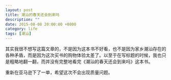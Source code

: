 ```yaml
---
layout: post
title: 潮汕的春天还会到来吗
description: ""
date: 2015-08-08 20:00:00 +0800
category: life
tags: [潮汕]
---
```


其实我很不想写这篇文章的，不是因为这本书不好看，也不是因为家乡潮汕存在的各种矛盾，而是因为这次买书的购物体验太差了。以至于在写标题的时候，我也只是粗略地翻一翻，而并没有完整地看完《潮汕的春天还会到来吗》这本书。

重新在亚马逊下了一单，希望这次不会出现质量问题。

